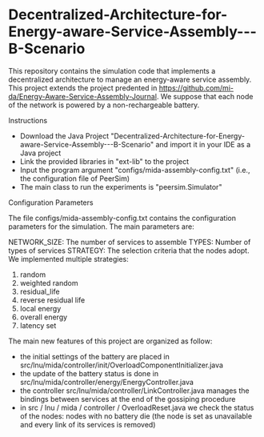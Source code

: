 # Decentralized-Architecture-for-Energy-aware-Service-Assembly---B-Scenario
This repository contains the simulation code that implements a decentralized architecture to manage an energy-aware service assembly.
This project extends the project predented in https://github.com/mi-da/Energy-Aware-Service-Assembly-Journal.
We suppose that each node of the network is powered by a non-rechargeable battery.

Instructions

- Download the Java Project "Decentralized-Architecture-for-Energy-aware-Service-Assembly---B-Scenario" and import it in your IDE as a Java project
- Link the provided libraries in "ext-lib" to the project
- Input the program argument "configs/mida-assembly-config.txt" (i.e., the configuration file of PeerSim)
- The main class to run the experiments is "peersim.Simulator"

Configuration Parameters

The file configs/mida-assembly-config.txt contains the configuration parameters for the simulation. The main parameters are:

NETWORK_SIZE: The number of services to assemble
TYPES: Number of types of services
STRATEGY: The selection criteria that the nodes adopt. We implemented multiple strategies:
  1) random 
  2) weighted random
  3) residual_life
  4) reverse residual life
  5) local energy
  6) overall energy
  7) latency set

The main new features of this project are organized as follow:
- the initial settings of the battery are placed in src/lnu/mida/controller/init/OverloadComponentInitializer.java
- the update of the battery status is done in src/lnu/mida/controller/energy/EnergyController.java
- the controller src/lnu/mida/controller/LinkController.java manages the bindings between services at the end of the gossiping procedure
- in src / lnu / mida / controller / OverloadReset.java we check the status of the nodes: nodes with no battery die (the node is set as unavailable and every link of its services is removed)
